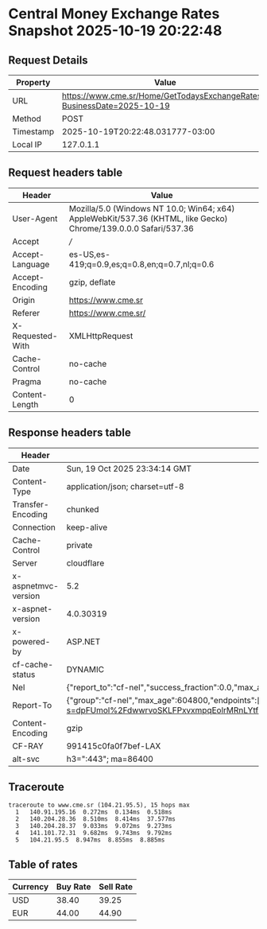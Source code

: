 # Central Money Exchange Rates Snapshot 2025-10-19 20:22:48
## Request Details

| Property | Value |
|----------|-------|
| URL | https://www.cme.sr/Home/GetTodaysExchangeRates/?BusinessDate=2025-10-19 |
| Method | POST |
| Timestamp | 2025-10-19T20:22:48.031777-03:00 |
| Local IP | 127.0.1.1 |
    
## Request headers table

| Header | Value |
|--------|-------|
| User-Agent | Mozilla/5.0 (Windows NT 10.0; Win64; x64) AppleWebKit/537.36 (KHTML, like Gecko) Chrome/139.0.0.0 Safari/537.36 |
| Accept | */* |
| Accept-Language | es-US,es-419;q=0.9,es;q=0.8,en;q=0.7,nl;q=0.6 |
| Accept-Encoding | gzip, deflate |
| Origin | https://www.cme.sr |
| Referer | https://www.cme.sr/ |
| X-Requested-With | XMLHttpRequest |
| Cache-Control | no-cache |
| Pragma | no-cache |
| Content-Length | 0 |

    
## Response headers table
| Header | Value |
|--------|-------|
| Date | Sun, 19 Oct 2025 23:34:14 GMT |
| Content-Type | application/json; charset=utf-8 |
| Transfer-Encoding | chunked |
| Connection | keep-alive |
| Cache-Control | private |
| Server | cloudflare |
| x-aspnetmvc-version | 5.2 |
| x-aspnet-version | 4.0.30319 |
| x-powered-by | ASP.NET |
| cf-cache-status | DYNAMIC |
| Nel | {"report_to":"cf-nel","success_fraction":0.0,"max_age":604800} |
| Report-To | {"group":"cf-nel","max_age":604800,"endpoints":[{"url":"https://a.nel.cloudflare.com/report/v4?s=dpFUmol%2FdwwrvoSKLFPxvxmpqEolrMRnLYtfySfle5yC28jzEp%2FDVNDYj1d7sjUjgsEkuieKVCfRTKzlXU6za0UaobK7fWMnNsM%3D"}]} |
| Content-Encoding | gzip |
| CF-RAY | 991415c0fa0f7bef-LAX |
| alt-svc | h3=":443"; ma=86400 |

## Traceroute 

```
traceroute to www.cme.sr (104.21.95.5), 15 hops max
  1   140.91.195.16  0.272ms  0.134ms  0.518ms 
  2   140.204.28.36  8.510ms  8.414ms  37.577ms 
  3   140.204.28.37  9.033ms  9.072ms  9.273ms 
  4   141.101.72.31  9.682ms  9.743ms  9.792ms 
  5   104.21.95.5  8.947ms  8.855ms  8.885ms 

```


## Table of rates

| Currency | Buy Rate | Sell Rate |
|----------|----------|-----------|
| USD | 38.40 | 39.25 |
| EUR | 44.00 | 44.90 |
